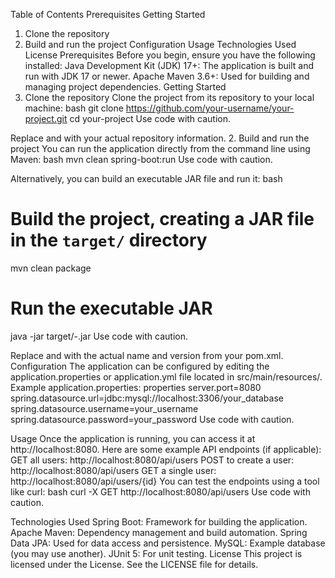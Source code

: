 Table of Contents
Prerequisites
Getting Started
1. Clone the repository
2. Build and run the project
Configuration
Usage
Technologies Used
License 
Prerequisites
Before you begin, ensure you have the following installed: 
Java Development Kit (JDK) 17+: The application is built and run with JDK 17 or newer.
Apache Maven 3.6+: Used for building and managing project dependencies.
Getting Started
1. Clone the repository
Clone the project from its repository to your local machine: 
bash
git clone https://github.com/your-username/your-project.git
cd your-project
Use code with caution.

Replace <your-username> and <your-project> with your actual repository information. 
2. Build and run the project
You can run the application directly from the command line using Maven: 
bash
mvn clean spring-boot:run
Use code with caution.

Alternatively, you can build an executable JAR file and run it: 
bash
# Build the project, creating a JAR file in the `target/` directory
mvn clean package

# Run the executable JAR
java -jar target/<your-project-name>-<version>.jar
Use code with caution.

Replace <your-project-name> and <version> with the actual name and version from your pom.xml.
Configuration
The application can be configured by editing the application.properties or application.yml file located in src/main/resources/. 
Example application.properties:
properties
server.port=8080
spring.datasource.url=jdbc:mysql://localhost:3306/your_database
spring.datasource.username=your_username
spring.datasource.password=your_password
Use code with caution.

Usage
Once the application is running, you can access it at http://localhost:8080.
Here are some example API endpoints (if applicable):
GET all users: http://localhost:8080/api/users
POST to create a user: http://localhost:8080/api/users
GET a single user: http://localhost:8080/api/users/{id} 
You can test the endpoints using a tool like curl:
bash
curl -X GET http://localhost:8080/api/users
Use code with caution.

Technologies Used
Spring Boot: Framework for building the application.
Apache Maven: Dependency management and build automation.
Spring Data JPA: Used for data access and persistence.
MySQL: Example database (you may use another).
JUnit 5: For unit testing. 
License
This project is licensed under the License. See the LICENSE file for details. 
